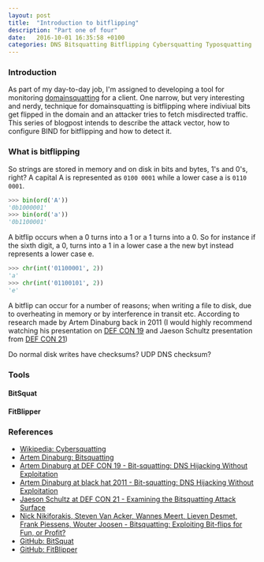 ```yaml
---
layout: post
title:  "Introduction to bitflipping"
description: "Part one of four"
date:   2016-10-01 16:35:58 +0100
categories: DNS Bitsquatting Bitflipping Cybersquatting Typosquatting
---
```

### Introduction
As part of my day-to-day job, I'm assigned to developing a tool for monitoring [domainsquatting][wiki-cybersquatting] for a client. One narrow, but very interesting and nerdy, technique for domainsquatting is bitflipping where indiviual bits get flipped in the domain and an attacker tries to fetch misdirected traffic. This series of blogpost intends to describe the attack vector, how to configure BIND for bitflipping and how to detect it.

### What is bitflipping
So strings are stored in memory and on disk in bits and bytes, 1's and 0's, right? A capital A is represented as `0100 0001` while a lower case a is `0110 0001`.
```python
>>> bin(ord('A'))
'0b1000001'
>>> bin(ord('a'))
'0b1100001'
```
A bitflip occurs when a 0 turns into a 1 or a 1 turns into a 0. So for instance if the sixth digit, a 0, turns into a 1 in a lower case a the new byt instead represents a lower case e.
```python
>>> chr(int('01100001', 2))
'a'
>>> chr(int('01100101', 2))
'e'
```

A bitflip can occur for a number of reasons; when writing a file to disk, due to overheating in memory or by interference in transit etc. According to research made by Artem Dinaburg back in 2011 (I would highly recommend watching his presentation on [DEF CON 19][dinaburg-defcon19] and Jaeson Schultz presentation from [DEF CON 21][schultz-defcon21])

Do normal disk writes have checksums?
UDP DNS checksum?


### Tools

#### BitSquat

#### FitBlipper

### References
* [Wikipedia: Cybersquatting][wiki-cybersquatting]
* [Artem Dinaburg: Bitsquatting][dinaburg-bitsquatting]
* [Artem Dinaburg at DEF CON 19 - Bit-squatting: DNS Hijacking Without Exploitation][dinaburg-defcon19]
* [Artem Dinaburg at black hat 2011 - Bit-squatting: DNS Hijacking Without Exploitation][dinaburg-blackhat2011]
* [Jaeson Schultz at DEF CON 21 - Examining the Bitsquatting Attack Surface][schultz-defcon21]
* [Nick Nikiforakis, Steven Van Acker, Wannes Meert, Lieven Desmet, Frank Piessens, Wouter Joosen - Bitsquatting: Exploiting Bit-flips for Fun, or Profit?][bitsquatting_www2013]
* [GitHub: BitSquat][tool-bitsquat]
* [GitHub: FitBlipper][tool-fitblipper]

[wiki-cybersquatting]: https://en.wikipedia.org/wiki/Cybersquatting
[tool-bitsquat]: https://github.com/artemdinaburg/bitsquat-script
[tool-fitblipper]: https://github.com/chadillac/FitBlipper
[dinaburg-bitsquatting]: http://dinaburg.org/bitsquatting.html
[dinaburg-defcon19]: https://www.youtube.com/watch?v=lZ8s1JwtNas
[dinaburg-blackhat2011]: https://www.youtube.com/watch?v=_si0FYl_IOA/
[schultz-defcon21]: https://www.youtube.com/watch?v=j2FVFVHVvgg
[bitsquatting_www2013]: https://securitee.org/files/bitsquatting_www2013.pdf
